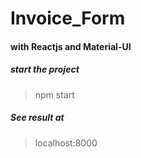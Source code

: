 # Invoice_Form

#### with Reactjs and Material-UI

##### start the project
> npm start

##### See result at
>localhost:8000


